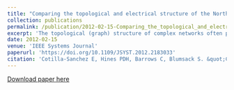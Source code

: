 ```yaml
---
title: "Comparing the topological and electrical structure of the North American electric power infrastructure"
collection: publications
permalink: /publication/2012-02-15-Comparing_the_topological_and_electrical_structure_of_the_north_american_electric_power_infrastructure
excerpt: 'The topological (graph) structure of complex networks often provides valuable information about the performance and vulnerability of the network. However, there are multiple ways to represent a given network as a graph. Electric power transmission and distribution networks have a topological structure that is straightforward to represent and analyze as a graph. However, simple graph models neglect the comprehensive connections between components that result from Ohm's and Kirchhoff's laws. This paper describes the structure of the three North American electric power interconnections, from the perspective of both topological and electrical connectivity. We compare the simple topology of these networks with that of random, preferential-attachment, and small-world networks of equivalent sizes and find that power grids differ substantially from these abstract models in degree distribution, clustering, diameter and assortativity, and thus conclude that these topological forms may be misleading as models of power systems. To study the electrical connectivity of power systems, we propose a new method for representing electrical structure using electrical distances rather than geographic connections. Comparisons of these two representations of the North American power networks reveal notable differences between the electrical and topological structures of electric power networks.'
date: 2012-02-15
venue: 'IEEE Systems Journal'
paperurl: 'https://doi.org/10.1109/JSYST.2012.2183033'
citation: 'Cotilla-Sanchez E, Hines PDH, Barrows C, Blumsack S. &quot;Comparing the topological and electrical structure of the North American electric power infrastructure.&quot; <i>IEEE Systems Journal</i>. 6(4):616-626 (2012)'
---
```


[Download paper here](https://doi.org/10.1109/JSYST.2012.2183033)
